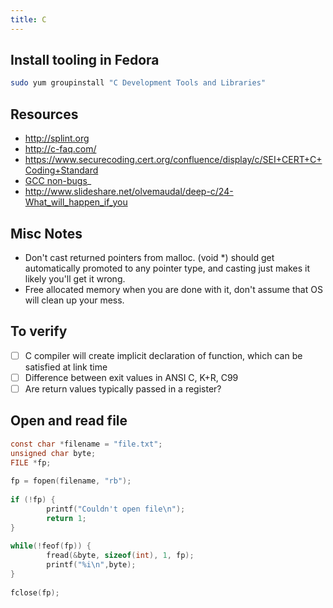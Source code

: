 ```yaml
---
title: C
---
```


## Install tooling in Fedora

```bash
sudo yum groupinstall "C Development Tools and Libraries"
```

## Resources

* <http://splint.org>
* <http://c-faq.com/>
* <https://www.securecoding.cert.org/confluence/display/c/SEI+CERT+C+Coding+Standard>
* [GCC non-bugs](https://gcc.gnu.org/bugs/#nonbugs_c)_
* <http://www.slideshare.net/olvemaudal/deep-c/24-What_will_happen_if_you>

## Misc Notes

* Don't cast returned pointers from malloc. (void \*) should get automatically promoted to any pointer type, and casting just makes it likely you'll get it wrong.
* Free allocated memory when you are done with it, don't assume that OS will clean up your mess.

## To verify

* ☐ C compiler will create implicit declaration of function, which can be satisfied at link time
* ☐ Difference between exit values in ANSI C, K+R, C99
* ☐ Are return values typically passed in a register?

## Open and read file

```c
const char *filename = "file.txt";
unsigned char byte;
FILE *fp;
 
fp = fopen(filename, "rb");
 
if (!fp) {
        printf("Couldn't open file\n");
        return 1;
}
 
while(!feof(fp)) {
        fread(&byte, sizeof(int), 1, fp);
        printf("%i\n",byte);
}
 
fclose(fp);
```
